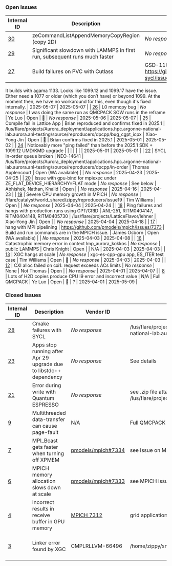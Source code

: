 
### Open Issues

| Internal ID | Description | Vendor ID | Reproducer Path | PoC | Status | Priority | ETA | Date Opened | Last Updated |
| --- | --- | --- | --- | --- | --- | --- | --- | --- | --- |
| [30](https://github.com/argonne-lcf/AuroraBugTracking/issues/30) | zeCommandListAppendMemoryCopyRegion (copy 2D) | _No response_ | https://github.com/rpereira-dev/ze-zoo | Romain PEREIRA | Open |  | _No response_ | 2025-05-10 | 2025-05-10 |
| [29](https://github.com/argonne-lcf/AuroraBugTracking/issues/29) | Significant slowdown with LAMMPS in first run, subsequent runs much faster | _No response_ | /flare/catalyst/proj_shared/knight/projects/ExtremeCarbon/snap-carbon-scaling/1B/ | Christopher Knight | Open |  | _No response_ | 2025-05-09 | 2025-05-09 |
| [27](https://github.com/argonne-lcf/AuroraBugTracking/issues/27) | Build failures on PVC with Cutlass | GSD-11099, https://github.com/codeplaysoftware/cutlass-sycl/issues/329 | /lus/flare/projects/Aurora_deployment/applications.hpc.argonne-national-lab.aurora.anl-testing/source/reproducers/dpcpp/cutlass-sycl | Abhi | Open | 🚨 | From Brian:
It builds with agama 1133.  Looks like 1099.12 and 1099.17 have the issue.
Either need a 1077 or older (which you don’t have) or beyond 1099.
At the moment then, we have no workaround for this, even though it's fixed internally. | 2025-05-07 | 2025-05-07 |
| [26](https://github.com/argonne-lcf/AuroraBugTracking/issues/26) | L0 memcpy bug | _No response_ | I was doing the same run as QMCPACK SOW runs in the reframe | Ye Luo | Open | 🚨 | _No response_ | 2025-05-06 | 2025-05-07 |
| [25](https://github.com/argonne-lcf/AuroraBugTracking/issues/25) | Compile fail in Lattice App | Brian reproduced and confirms fixed in 2025.1 | /lus/flare/projects/Aurora_deployment/applications.hpc.argonne-national-lab.aurora.anl-testing/source/reproducers/dpcpp/bug_cgpt_icpx | Xiao-Yong Jin | Open | 🚨 | Brian confirms fixed in 2025.1 | 2025-05-01 | 2025-05-02 |
| [24](https://github.com/argonne-lcf/AuroraBugTracking/issues/24) | Noticeably more "ping failed" than before the 2025.1 SDK + 1099.12 UMD/KMD upgrade |  |  |  |  |  |  | 2025-05-01 | 2025-05-01 |
| [22](https://github.com/argonne-lcf/AuroraBugTracking/issues/22) | SYCL In-order queue broken | NEO-14641 | /lus/flare/projects/Aurora_deployment/applications.hpc.argonne-national-lab.aurora.anl-testing/source/reproducers/dpcpp/in-order | Thomas Applencourt | Open (WA available) |  | _No response_ | 2025-04-23 | 2025-04-25 |
| [20](https://github.com/argonne-lcf/AuroraBugTracking/issues/20) | Issue with gpu-bind for mpiexec under ZE_FLAT_DEVICE_HIERARCHY=FLAT mode | _No response_ | See below | Abhishek, Nathan, Khalid | Open |  | _No response_ | 2025-04-16 | 2025-04-23 |
| [19](https://github.com/argonne-lcf/AuroraBugTracking/issues/19) | Severe CPU memory growth in MPICH | _No response_ | /flare/catalyst/world_shared/zippy/reproducers/issue19 | Tim Williams | Open |  | _No response_ | 2025-04-04 | 2025-04-24 |
| [18](https://github.com/argonne-lcf/AuroraBugTracking/issues/18) | Ping failures and hangs with production runs using GPT/GRID | ANL-251, RITM0404147, RITM0404148, RITM0405730 | /lus/flare/projects/LatticeFlavor/lehner | Xiao-Yong Jin | Open |  | _No response_ | 2025-04-04 | 2025-04-18 |
| [17](https://github.com/argonne-lcf/AuroraBugTracking/issues/17) | hang with MPI pipelining | https://github.com/pmodels/mpich/issues/7373 | Build and run commands are in the MPICH issue. | James Osborn | Open (WA available) |  | _No response_ | 2025-04-03 | 2025-04-08 |
| [16](https://github.com/argonne-lcf/AuroraBugTracking/issues/16) | Catastrophic memory error in context lmp_aurora_kokkos | _No response_ | public LAMMPS | Chris Knight | Open |  | N/A | 2025-04-03 | 2025-04-03 |
| [13](https://github.com/argonne-lcf/AuroraBugTracking/issues/13) | XGC hangs at scale | _No response_ | xgc-es-cpp-gpu app, ES_ITER test case | Tim Williams | Open | 🚨 | _No response_ | 2025-04-03 | 2025-04-03 |
| [12](https://github.com/argonne-lcf/AuroraBugTracking/issues/12) | CXI alloc failed on cxi1: request exceeds ACs limits | _No response_ | None | Not Thomas | Open |  | _No response_ | 2025-04-01 | 2025-04-07 |
| [8](https://github.com/argonne-lcf/AuroraBugTracking/issues/8) | Lots of H2D copies produce CPU I9 error and incorrect value | N/A | Full QMCPACK | Ye Luo | Open | 🚨 | ? | 2025-04-01 | 2025-05-09 |

### Closed Issues

| Internal ID | Description | Vendor ID | Reproducer Path | PoC | Status | Priority | Date Opened | Closed Date |
| --- | --- | --- | --- | --- | --- | --- | --- | --- |
| [28](https://github.com/argonne-lcf/AuroraBugTracking/issues/28) | Cmake failures with SYCL | _No response_ | /lus/flare/projects/Aurora_deployment/applications.hpc.argonne-national-lab.aurora.anl-testing/source/reproducers/dpcpp/ | Abhishek Bagusetty | Open |  | 2025-05-09 | 2025-05-09 |
| [23](https://github.com/argonne-lcf/AuroraBugTracking/issues/23) | Apps stop running after Apr 29 upgrade due to libstdc++ dependency | _No response_ | See details | Ye Luo | Open |  | 2025-04-30 | 2025-05-06 |
| [21](https://github.com/argonne-lcf/AuroraBugTracking/issues/21) | Error during write with Quantum ESPRESSO | _No response_ | see .zip file attached below, also /lus/flare/projects/matml_aesp_CNDA/dir_io_QE_crash | Filippo Simini | Open | 🚨 | 2025-04-17 | 2025-04-18 |
| [9](https://github.com/argonne-lcf/AuroraBugTracking/issues/9) | Multithreaded data-transfer can cause page-fault | N/A | Full QMCPACK | Ye Luo | Open (WA available) |  | 2025-04-01 | 2025-05-08 |
| [7](https://github.com/argonne-lcf/AuroraBugTracking/issues/7) | MPI_Bcast gets faster when turning off XPMEM | [pmodels/mpich#7334](https://github.com/pmodels/mpich/issues/7334) | see Issue on MPICH GitHub repo | Ye Luo | Open (WA available) |  | 2025-04-01 | 2025-04-24 |
| [6](https://github.com/argonne-lcf/AuroraBugTracking/issues/6) | MPICH memory allocation slows down at scale | [pmodels/mpich#7333](https://github.com/pmodels/mpich/issues/7333) | see MPICH issue | Ye Luo | Open (WA available) | 🚨 | 2025-04-01 | 2025-04-24 |
| [4](https://github.com/argonne-lcf/AuroraBugTracking/issues/4) | Incorrect results in receive buffer in GPU memory | [MPICH 7312](https://github.com/pmodels/mpich/pull/7312) | grid application (lattice QCD) | Patrick Steinbrecher, Tim Williams | Open (WA available) | 🚨 | 2025-03-25 | 2025-04-24 |
| [3](https://github.com/argonne-lcf/AuroraBugTracking/issues/3) | Linker error found by XGC | CMPLRLLVM-66496 | /home/zippy/smalltests/aurora/xgc42/fails | Tim Williams | Closed (Application source code bug) |  | 2025-03-19 | 2025-03-28 |
